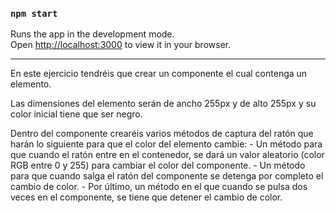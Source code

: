### `npm start`

Runs the app in the development mode.\
Open [http://localhost:3000](http://localhost:3000) to view it in your browser.

------------

En este ejercicio tendréis que crear un componente el cual contenga un elemento.

Las dimensiones del elemento serán de ancho 255px y de alto 255px y su color inicial tiene que ser negro.

Dentro del componente crearéis varios métodos de captura del ratón que harán lo siguiente para que el color del elemento cambie:
    - Un método para que cuando el ratón entre en el contenedor, se dará un valor aleatorio (color RGB entre 0 y 255) para cambiar el color del componente.
    - Un método para que cuando salga el ratón del componente se detenga por completo el cambio de color.
    - Por último, un método en el que cuando se pulsa dos veces en el componente, se tiene que detener el cambio de color.